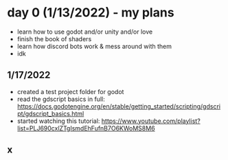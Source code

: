 # day 0 (1/13/2022) - my plans
* learn how to use godot and/or unity and/or love
* finish the book of shaders
* learn how discord bots work & mess around with them
* idk

## 1/17/2022
* created a test project folder for godot
* read the gdscript basics in full: https://docs.godotengine.org/en/stable/getting_started/scripting/gdscript/gdscript_basics.html
* started watching this tutorial: https://www.youtube.com/playlist?list=PLJ690cxlZTgIsmdEhFufnB7O6KWoMS8M6

## x
